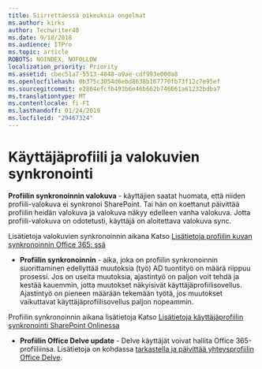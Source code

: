```yaml
---
title: Siirrettäessä oikeuksia ongelmat
ms.author: kirks
author: Techwriter40
ms.date: 9/18/2018
ms.audience: ITPro
ms.topic: article
ROBOTS: NOINDEX, NOFOLLOW
localization_priority: Priority
ms.assetid: cbec51a7-5513-4848-a9ae-cdf993e000a8
ms.openlocfilehash: 0b375c3054d6ebd8638b167770fb73f12c7e95ef
ms.sourcegitcommit: e2864efcfb493b6e46b662b746661a61232bdba7
ms.translationtype: MT
ms.contentlocale: fi-FI
ms.lasthandoff: 01/24/2019
ms.locfileid: "29467324"
---
```

# <a name="user-profile-and-photo-synchronization"></a>Käyttäjäprofiili ja valokuvien synkronointi

 **Profiilin synkronoinnin valokuva** - käyttäjien saatat huomata, että niiden profiili-valokuva ei synkronoi SharePoint. Tai hän on koettanut päivittää profiilin heidän valokuva ja valokuva näkyy edelleen vanha valokuva. Jotta profiili-valokuva on odotetusti, käyttäjä on aloitettava valokuva sync. 
  
Lisätietoja valokuvien synkronoinnin aikana Katso [Lisätietoja profiilin kuvan synkronoinnin Office 365: ssä](https://go.microsoft.com/fwlink/?linkid=2022634)
  
- **Profiilin synkronoinnin** - aika, joka on profiilin synkronoinnin suorittaminen edellyttää muutoksia (työ) AD tuontityö on määrä riippuu prosessi. Jos on useita muutoksia, ajastintyö on paljon voit tehdä ja kestää kauemmin, jotta muutokset näkyisivät käyttäjäprofiilisovellus. Ajastintyö on pieneen määrään tekemään työtä, jos muutokset vaikuttavat käyttäjäprofiilisovellus paljon nopeammin. 
  
Profiilin synkronoinnin aikana lisätietoja Katso [Lisätietoja käyttäjäprofiilin synkronointi SharePoint Onlinessa](https://go.microsoft.com/fwlink/?linkid=2022639)
    
- **Profiilin Office Delve update** - Delve käyttäjät voivat hallita Office 365-profiiliinsa. Lisätietoja on kohdassa [tarkastella ja päivittää yhteysprofiilin Office Delve](https://support.office.com/en-us/article/View-and-update-your-profile-in-Office-Delve-4e84343b-eedf-45a1-aeb9-8627ccca14ba).
    

